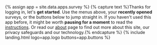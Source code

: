 {% assign app = site.data.apps.survey %}
{% capture text %}Thanks for logging in, let's __get started__. Use the menus above, your __recently opened__ surveys, or the buttons below to jump straight in. If you haven't used this app before, it might be worth __pausing for a moment__ to read the [instructions](#instructions). Or read our [about](/about/) page to find out more about this site, our privacy safeguards and our technology.{% endcapture %}
{% include landing.html logo=app.logo buttons=app.buttons %}
